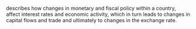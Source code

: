 describes how changes in monetary and fiscal policy within a country,
affect interest rates and economic activity,
which in turn leads to changes in capital flows and trade 
and ultimately to changes in the exchange rate.